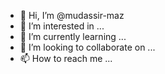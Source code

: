 - 👋 Hi, I’m @mudassir-maz
- 👀 I’m interested in ...
- 🌱 I’m currently learning ...
- 💞️ I’m looking to collaborate on ...
- 📫 How to reach me ...

<!---
mudassir-maz/mudassir-maz is a ✨ special ✨ repository because its `README.md` (this file) appears on your GitHub profile.
You can click the Preview link to take a look at your changes.
--->
